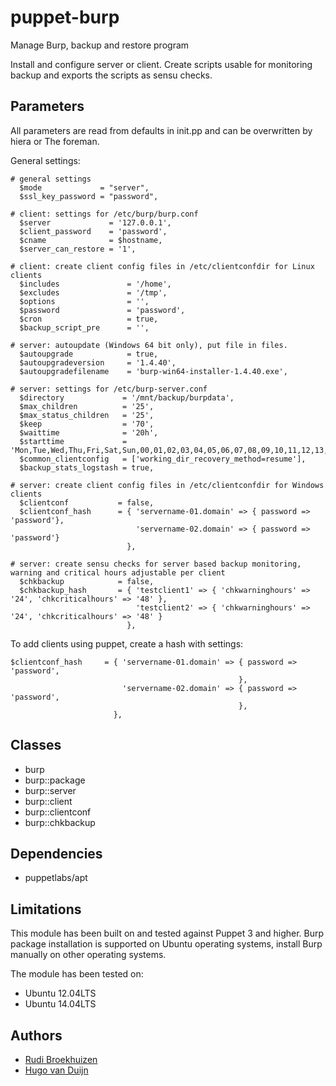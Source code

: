 puppet-burp
====================

Manage Burp, backup and restore program

Install and configure server or client. Create scripts usable for monitoring backup and exports the scripts as sensu checks. 


Parameters
-------------
All parameters are read from defaults in init.pp and can be overwritten by hiera or The foreman.


General settings:

```
# general settings
  $mode             = "server",
  $ssl_key_password = "password",

# client: settings for /etc/burp/burp.conf
  $server             = '127.0.0.1',
  $client_password    = 'password',
  $cname              = $hostname,
  $server_can_restore = '1',

# client: create client config files in /etc/clientconfdir for Linux clients
  $includes               = '/home',
  $excludes               = '/tmp',
  $options                = '',
  $password               = 'password',
  $cron                   = true,
  $backup_script_pre      = '',

# server: autoupdate (Windows 64 bit only), put file in files.
  $autoupgrade            = true,
  $autoupgradeversion     = '1.4.40',
  $autoupgradefilename    = 'burp-win64-installer-1.4.40.exe',

# server: settings for /etc/burp-server.conf
  $directory             = '/mnt/backup/burpdata',
  $max_children          = '25',
  $max_status_children   = '25',
  $keep                  = '70',
  $waittime              = '20h',
  $starttime             = 'Mon,Tue,Wed,Thu,Fri,Sat,Sun,00,01,02,03,04,05,06,07,08,09,10,11,12,13,14,15,16,17,18,19,20,21,22,23',
  $common_clientconfig   = ['working_dir_recovery_method=resume'],
  $backup_stats_logstash = true,

# server: create client config files in /etc/clientconfdir for Windows clients
  $clientconf           = false,
  $clientconf_hash      = { 'servername-01.domain' => { password => 'password'},
                            'servername-02.domain' => { password => 'password'}
                          },

# server: create sensu checks for server based backup monitoring, warning and critical hours adjustable per client
  $chkbackup            = false,
  $chkbackup_hash       = { 'testclient1' => { 'chkwarninghours' => '24', 'chkcriticalhours' => '48' },
                            'testclient2' => { 'chkwarninghours' => '24', 'chkcriticalhours' => '48' }
                          },

```

To add clients using puppet, create a hash with settings: 


```
$clientconf_hash     = { 'servername-01.domain' => { password => 'password',
                                                   },
                         'servername-02.domain' => { password => 'password',
                                                   },
                       },
```


Classes
-------------
* burp
* burp::package
* burp::server
* burp::client
* burp::clientconf
* burp::chkbackup

Dependencies
-------------
* puppetlabs/apt


Limitations
-------------
This module has been built on and tested against Puppet 3 and higher. Burp package installation is supported on Ubuntu operating systems, install Burp manually on other operating systems. 


The module has been tested on:
* Ubuntu 12.04LTS
* Ubuntu 14.04LTS

Authors
-------------
* [Rudi Broekhuizen](rudi.broekhuizen@naturalis.nl)
* [Hugo van Duijn](mailto:hugo.vanduijn@naturalis.nl)
